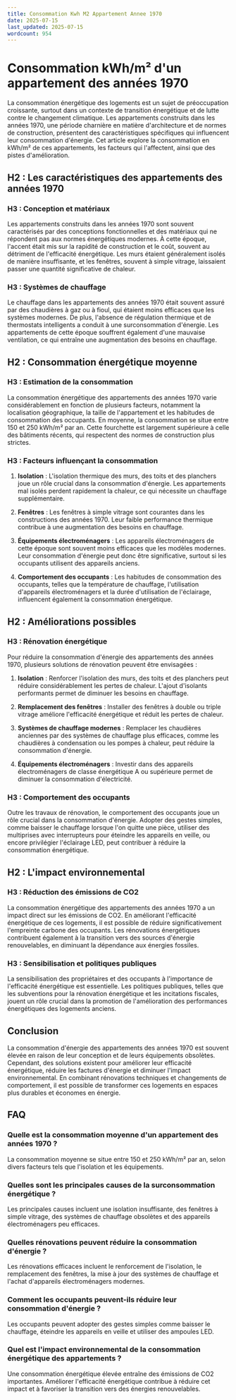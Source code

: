 ```yaml
---
title: Consommation Kwh M2 Appartement Annee 1970
date: 2025-07-15
last_updated: 2025-07-15
wordcount: 954
---
```


# Consommation kWh/m² d'un appartement des années 1970

La consommation énergétique des logements est un sujet de préoccupation croissante, surtout dans un contexte de transition énergétique et de lutte contre le changement climatique. Les appartements construits dans les années 1970, une période charnière en matière d'architecture et de normes de construction, présentent des caractéristiques spécifiques qui influencent leur consommation d'énergie. Cet article explore la consommation en kWh/m² de ces appartements, les facteurs qui l'affectent, ainsi que des pistes d'amélioration.

## H2 : Les caractéristiques des appartements des années 1970

### H3 : Conception et matériaux

Les appartements construits dans les années 1970 sont souvent caractérisés par des conceptions fonctionnelles et des matériaux qui ne répondent pas aux normes énergétiques modernes. À cette époque, l'accent était mis sur la rapidité de construction et le coût, souvent au détriment de l'efficacité énergétique. Les murs étaient généralement isolés de manière insuffisante, et les fenêtres, souvent à simple vitrage, laissaient passer une quantité significative de chaleur.

### H3 : Systèmes de chauffage

Le chauffage dans les appartements des années 1970 était souvent assuré par des chaudières à gaz ou à fioul, qui étaient moins efficaces que les systèmes modernes. De plus, l'absence de régulation thermique et de thermostats intelligents a conduit à une surconsommation d'énergie. Les appartements de cette époque souffrent également d'une mauvaise ventilation, ce qui entraîne une augmentation des besoins en chauffage.

## H2 : Consommation énergétique moyenne

### H3 : Estimation de la consommation

La consommation énergétique des appartements des années 1970 varie considérablement en fonction de plusieurs facteurs, notamment la localisation géographique, la taille de l'appartement et les habitudes de consommation des occupants. En moyenne, la consommation se situe entre 150 et 250 kWh/m² par an. Cette fourchette est largement supérieure à celle des bâtiments récents, qui respectent des normes de construction plus strictes.

### H3 : Facteurs influençant la consommation

1. **Isolation** : L'isolation thermique des murs, des toits et des planchers joue un rôle crucial dans la consommation d'énergie. Les appartements mal isolés perdent rapidement la chaleur, ce qui nécessite un chauffage supplémentaire.

2. **Fenêtres** : Les fenêtres à simple vitrage sont courantes dans les constructions des années 1970. Leur faible performance thermique contribue à une augmentation des besoins en chauffage.

3. **Équipements électroménagers** : Les appareils électroménagers de cette époque sont souvent moins efficaces que les modèles modernes. Leur consommation d'énergie peut donc être significative, surtout si les occupants utilisent des appareils anciens.

4. **Comportement des occupants** : Les habitudes de consommation des occupants, telles que la température de chauffage, l'utilisation d'appareils électroménagers et la durée d'utilisation de l'éclairage, influencent également la consommation énergétique.

## H2 : Améliorations possibles

### H3 : Rénovation énergétique

Pour réduire la consommation d'énergie des appartements des années 1970, plusieurs solutions de rénovation peuvent être envisagées :

1. **Isolation** : Renforcer l'isolation des murs, des toits et des planchers peut réduire considérablement les pertes de chaleur. L'ajout d'isolants performants permet de diminuer les besoins en chauffage.

2. **Remplacement des fenêtres** : Installer des fenêtres à double ou triple vitrage améliore l'efficacité énergétique et réduit les pertes de chaleur.

3. **Systèmes de chauffage modernes** : Remplacer les chaudières anciennes par des systèmes de chauffage plus efficaces, comme les chaudières à condensation ou les pompes à chaleur, peut réduire la consommation d'énergie.

4. **Équipements électroménagers** : Investir dans des appareils électroménagers de classe énergétique A ou supérieure permet de diminuer la consommation d'électricité.

### H3 : Comportement des occupants

Outre les travaux de rénovation, le comportement des occupants joue un rôle crucial dans la consommation d'énergie. Adopter des gestes simples, comme baisser le chauffage lorsque l'on quitte une pièce, utiliser des multiprises avec interrupteurs pour éteindre les appareils en veille, ou encore privilégier l'éclairage LED, peut contribuer à réduire la consommation énergétique.

## H2 : L'impact environnemental

### H3 : Réduction des émissions de CO2

La consommation énergétique des appartements des années 1970 a un impact direct sur les émissions de CO2. En améliorant l'efficacité énergétique de ces logements, il est possible de réduire significativement l'empreinte carbone des occupants. Les rénovations énergétiques contribuent également à la transition vers des sources d'énergie renouvelables, en diminuant la dépendance aux énergies fossiles.

### H3 : Sensibilisation et politiques publiques

La sensibilisation des propriétaires et des occupants à l'importance de l'efficacité énergétique est essentielle. Les politiques publiques, telles que les subventions pour la rénovation énergétique et les incitations fiscales, jouent un rôle crucial dans la promotion de l'amélioration des performances énergétiques des logements anciens.

## Conclusion

La consommation d'énergie des appartements des années 1970 est souvent élevée en raison de leur conception et de leurs équipements obsolètes. Cependant, des solutions existent pour améliorer leur efficacité énergétique, réduire les factures d'énergie et diminuer l'impact environnemental. En combinant rénovations techniques et changements de comportement, il est possible de transformer ces logements en espaces plus durables et économes en énergie.

## FAQ

### Quelle est la consommation moyenne d'un appartement des années 1970 ?

La consommation moyenne se situe entre 150 et 250 kWh/m² par an, selon divers facteurs tels que l'isolation et les équipements.

### Quelles sont les principales causes de la surconsommation énergétique ?

Les principales causes incluent une isolation insuffisante, des fenêtres à simple vitrage, des systèmes de chauffage obsolètes et des appareils électroménagers peu efficaces.

### Quelles rénovations peuvent réduire la consommation d'énergie ?

Les rénovations efficaces incluent le renforcement de l'isolation, le remplacement des fenêtres, la mise à jour des systèmes de chauffage et l'achat d'appareils électroménagers modernes.

### Comment les occupants peuvent-ils réduire leur consommation d'énergie ?

Les occupants peuvent adopter des gestes simples comme baisser le chauffage, éteindre les appareils en veille et utiliser des ampoules LED.

### Quel est l'impact environnemental de la consommation énergétique des appartements ?

Une consommation énergétique élevée entraîne des émissions de CO2 importantes. Améliorer l'efficacité énergétique contribue à réduire cet impact et à favoriser la transition vers des énergies renouvelables.